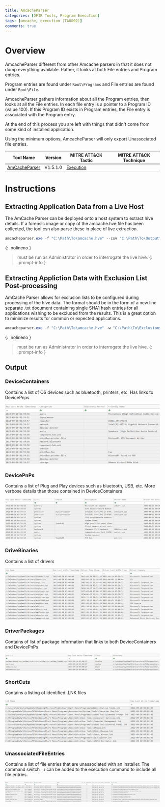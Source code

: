 ```yaml
---
title: AmcacheParser
categories: [DFIR Tools, Program Execution]
tags: [amcache, execution (TA0002)]
comments: true
---
```


# Overview
AmcacheParser different from other Amcache parsers in that it does not dump everything available. Rather, it looks at both File entries and Program entries.

Program entries are found under `Root\Programs` and File entries are found under `Root\File`.

AmcacheParser gathers information about all the Program entries, then looks at all the File entries. In each file entry is a pointer to a Program ID (value 100). If this Program ID exists in Program entries, the File entry is associated with the Program entry.

At the end of this process you are left with things that didn't come from some kind of installed application.

Using the minimum options, AmcacheParser will only export Unassociated file entries.

| Tool Name | Version | MITRE ATT&CK Tactic | MITRE ATT&CK Technique |
| --------- | ------- | ------------------- | ---------------------- |
| [AmCacheParser](https://github.com/EricZimmerman/AmcacheParser) | V1.5.1.0 | [Execution](https://attack.mitre.org/tactics/TA0002/) | | 

# Instructions
## Extracting Application Data from a Live Host
The AmCache Parser can be deployed onto a host system to extract hive details. If a forensic image or copy of the amcache.hve file has been collected, the tool csn also parse these in place of live extraction. 

```powershell
amcacheparser.exe -f "C:\Path\To\amcache.hve" --csv "C:\Path\To\Output"
```
{: .nolineno }

> must be run as Administrator in order to interrogate the live hive.
{: .prompt-info }

## Extracting Appliction Data with Exclusion List Post-processing
AmCache Parser allows for exclusion lists to be configured during processing of the hive data. The format should be in the form of a new line separate .txt document containing single SHA1 hash entries for all applications wishing to be excluded from the results. This is a great option to minimize results for common or expected applications.

```powershell
amcacheparser.exe -f "C:\Path\To\amcache.hve" -w "C:\Path\To\Exclusions.txt" --csv "C:\Path\To\Output"
```
{: .nolineno }

> must be run as Administrator in order to interrogate the live hive.
{: .prompt-info }

## Output
### DeviceContainers
Contains a list of OS devices such as bluetooth, printers, etc. Has links to DevicePnps

![AmCacheParser DeviceContainers (Filtered)](/assets/img/posts/DFIR/DFIR_Tools_Execution_AmCacheParser_DeviceContainers.png "AmCacheParser DeviceContainers (Filtered)")

### DevicePnPs
Contains a list of Plug and Play devices such as bluetooth, USB, etc. More verbose details than those contained in DeviceContainers

![AmCacheParser DevicePnPs (Filtered)](/assets/img/posts/DFIR/DFIR_Tools_Execution_AmCacheParser_DevicePnPs.png "AmCacheParser DevicePnPs (Filtered)")

### DriveBinaries
Contains a list of drivers

![AmCacheParser DriveBinaries (Filtered)](/assets/img/posts/DFIR/DFIR_Tools_Execution_AmCacheParser_DriveBinaries.png "AmCacheParser DriveBinaries (Filtered)")

### DriverPackages
Contains of list of package information that links to both DeviceContainers and DevicePnPs

![AmCacheParser DriverPackages (Filtered)](/assets/img/posts/DFIR/DFIR_Tools_Execution_AmCacheParser_DriverPackages.png "AmCacheParser DriverPackages (Filtered)")

### ShortCuts
Contains a listing of identified .LNK files

![AmCacheParser ShortCuts (Filtered)](/assets/img/posts/DFIR/DFIR_Tools_Execution_AmCacheParser_ShortCuts.png "AmCacheParser ShortCuts (Filtered)")

### UnassociatedFileEntries
Contains a list of file entries that are unassociated with an installer. The command switch `-i` can be added to the execution command to include all file entries.

![AmCacheParser UnassociatedFileEntries (Filtered)](/assets/img/posts/DFIR/DFIR_Tools_Execution_AmCacheParser_UnassociatedFileEntries.png "AmCacheParser UnassociatedFileEntries (Filtered)")